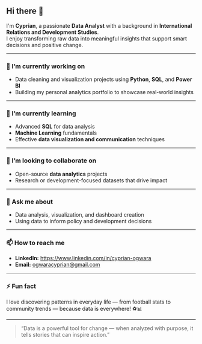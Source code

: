 ## Hi there 👋

I'm **Cyprian**, a passionate **Data Analyst** with a background in **International Relations and Development Studies**.  
I enjoy transforming raw data into meaningful insights that support smart decisions and positive change.  

---

### 🔭 I’m currently working on
- Data cleaning and visualization projects using **Python**, **SQL**, and **Power BI**
- Building my personal analytics portfolio to showcase real-world insights  

---

### 🌱 I’m currently learning
- Advanced **SQL** for data analysis  
- **Machine Learning** fundamentals  
- Effective **data visualization and communication** techniques  

---

### 👯 I’m looking to collaborate on
- Open-source **data analytics** projects  
- Research or development-focused datasets that drive impact  

---

### 💬 Ask me about
- Data analysis, visualization, and dashboard creation  
- Using data to inform policy and development decisions  

---

### 📫 How to reach me
- **LinkedIn:** https://www.linkedin.com/in/cyprian-ogwara 
- **Email:** ogwaracyprian@gmail.com  

---

### ⚡ Fun fact
I love discovering patterns in everyday life — from football stats to community trends — because data is everywhere! ⚽📊  

---

> “Data is a powerful tool for change — when analyzed with purpose, it tells stories that can inspire action.”  


